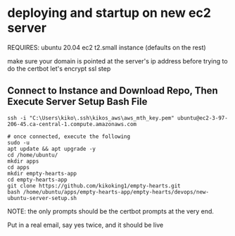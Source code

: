 # deploying and startup on new ec2 server

REQUIRES: ubuntu 20.04 ec2 t2.small instance (defaults on the rest)

make sure your domain is pointed at the server's ip address before trying to do the certbot let's encrypt ssl step

## Connect to Instance and Download Repo, Then Execute Server Setup Bash File

```
ssh -i "C:\Users\kiko\.ssh\kikos_aws\aws_mth_key.pem" ubuntu@ec2-3-97-206-45.ca-central-1.compute.amazonaws.com

# once connected, execute the following
sudo -u
apt update && apt upgrade -y
cd /home/ubuntu/
mkdir apps
cd apps
mkdir empty-hearts-app
cd empty-hearts-app
git clone https://github.com/kikoking1/empty-hearts.git
bash /home/ubuntu/apps/empty-hearts-app/empty-hearts/devops/new-ubuntu-server-setup.sh
```

NOTE: the only prompts should be the certbot prompts at the very end.

Put in a real email, say yes twice, and it should be live
